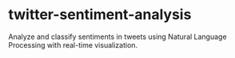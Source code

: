 # twitter-sentiment-analysis
Analyze and classify sentiments in tweets using Natural Language Processing with real-time visualization.
